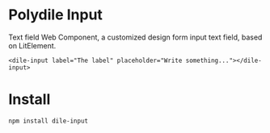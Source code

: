 # Polydile Input

Text field Web Component, a customized design form input text field, based on LitElement.

```
<dile-input label="The label" placeholder="Write something..."></dile-input>
```

# Install

```
npm install dile-input
```


